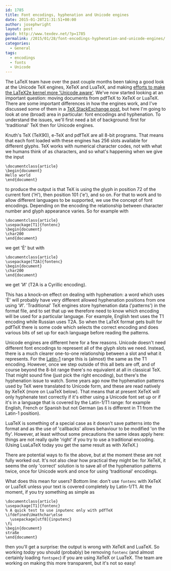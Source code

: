 ```yaml
---
id: 1785
title: Font encodings, hyphenation and Unicode engines
date: 2015-01-28T21:31:51+00:00
author: josephwright
layout: post
guid: http://www.texdev.net/?p=1785
permalink: /2015/01/28/font-encodings-hyphenation-and-unicode-engines/
categories:
  - General
tags:
  - encodings
  - fonts
  - Unicode
---
```

The LaTeX team have over the past couple months been taking a good look at the Unicode TeX engines, XeTeX and LuaTeX, and making <a href="http://www.texdev.net/2015/01/17/latex2e-and-unicode-engines-the-detail/">efforts to make the LaTeX2e kernel more 'Unicode aware'</a>. We've now started looking at an important question: moving documents from pdfTeX to XeTeX or LuaTeX. There are some important differences in how the engines work, and I've discussed some of them in a <a href="http://tex.stackexchange.com/a/222300/73">TeX StackExchange post</a>, but here I'm going to look at one (broad) area in particular: font encodings and hyphenation. To understand the issues, we'll first need a bit of background: first for 'traditional' TeX then for Unicode engines.

Knuth's TeX (TeX90), e-TeX and pdfTeX are all 8-bit programs. That means that each font loaded with these engines has 256 slots available for different glyphs. TeX works with numerical character codes, not with what we humans think of as characters, and so what's happening when we give the input

<pre><code>\documentclass{article}
\begin{document}
Hello world
\end{document}
</code></pre>

to produce the output is that TeX is using the glyph in position 72 of the current font ('H'), then position 101 ('e'), and so on. For that to work and to allow different languages to be supported, we use the concept of font encodings. Depending on the encoding the relationship between character number and glyph appearance varies. So for example with

<pre><code>\documentclass{article}
\usepackage[T1]{fontenc}
\begin{document}
\char200
\end{document}
</code></pre>

we get 'È' but with

<pre><code>\documentclass{article}
\usepackage[T2A]{fontenc}
\begin{document}
\char200
\end{document}
</code></pre>

we get 'И' (T2A is a Cyrillic encoding).

This has a knock-on effect on dealing with hyphenation: a word which uses 'È' will probably have very different allowed hyphenation positions from one using 'И'. 'Traditional' TeX engines store hyphenation data ('patterns') in the format file, and to set that up we therefore need to know which encoding will be used for a particular language. For example, English text uses the T1 encoding while Russian uses T2A. So when the LaTeX format gets built for pdfTeX there is some code which selects the correct encoding and does various bits of set up for each language before reading the patterns.

Unicode engines are different here for a few reasons. Unicode doesn't need different font encodings to represent all of the glyph slots we need. Instead, there is a much clearer one-to-one relationship between a slot and what it represents. For the <a href="http://en.wikipedia.org/wiki/ISO/IEC_8859-1">Latin-1</a> range this is (almost) the same as the T1 encoding. However, once we step outside of this all bets are off, and of course beyond the 8-bit range there's no equivalent at all in classical TeX. That might sound fine (just pick the right encoding), but there's the hyphenation issue to watch. Some years ago now the hyphenation patterns used by TeX were translated to Unicode form, and these are read natively by XeTeX (more on LuaTeX below). That means that at present XeTeX will only hyphenate text correctly if it's either using a Unicode font set up or if it's in a language that is covered by the Latin-1/T1 range: for example English, French or Spanish but not German (as <code>ß</code> is different in T1 from the Latin-1 position).

LuaTeX is something of a special case as it doesn't save patterns into the format and as the use of 'callbacks' allows behaviour to be modified 'on the fly'. However, at least without some precautions the same ideas apply here: things are not really quite 'right' if you try to use a traditional encoding. (Using LuaLaTeX today you get the same result as with XeTeX.)

There are potential ways to fix the above, but at the moment these are not fully worked out. It's not also clear how practical they might be: for XeTeX, it seems the only 'correct' solution is to save all of the hyphenation patterns twice, once for Unicode work and once for using 'traditional' encodings.

What does this mean for users? Bottom line: don't use <code>fontenc</code> with XeTeX or LuaTeX unless your text is covered completely by Latin-1/T1. At the moment, if you try something as simple as

<pre><code>\documentclass{article}
\usepackage[T1]{fontenc}
% A quick test to use inputenc only with pdfTeX
\ifdefined\Umathchar\else
  \usepackage[utf8]{inputenc}
\fi
\begin{document}
straße
\end{document}
</code></pre>

then you'll get a surprise: the output is wrong with XeTeX and LuaTeX. So working <em>today</em> you should (probably) be removing <code>fontenc</code> (and almost certainly loading <code>fontspec</code>) if you are using XeTeX or LuaTeX. The team are working on making this more transparent, but it's not so easy!
